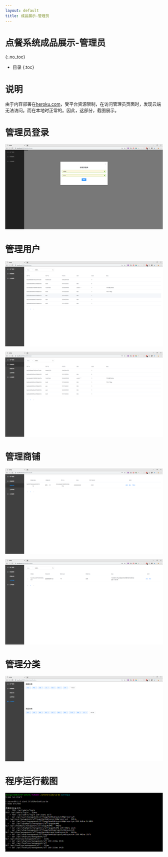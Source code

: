 ```yaml
---
layout: default
title: 成品展示-管理员
---
```


# 点餐系统成品展示-管理员
{:.no_toc}

* 目录
{:toc}

# 说明
由于内容部署在[heroku.com](https://sa-2018-fall.herokuapp.com/admin)，受平台资源限制，在访问管理员页面时，发现云端无法访问。而在本地时正常的。因此，这部分，截图展示。

# 管理员登录
![](assets/admin-display/1.png)

# 管理用户

![](assets/admin-display/2.png)

![](assets/admin-display/3.png)

# 管理商铺

![](assets/admin-display/4.png)

![](assets/admin-display/5.png)

# 管理分类

![](assets/admin-display/6.png)

# 程序运行截图

![](assets/admin-display/7.png)
